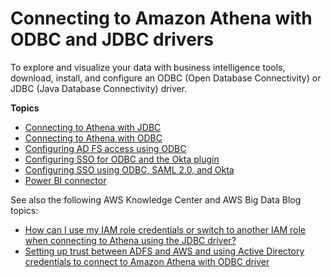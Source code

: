 # Connecting to Amazon Athena with ODBC and JDBC drivers<a name="athena-bi-tools-jdbc-odbc"></a>

To explore and visualize your data with business intelligence tools, download, install, and configure an ODBC \(Open Database Connectivity\) or JDBC \(Java Database Connectivity\) driver\.

**Topics**
+ [Connecting to Athena with JDBC](connect-with-jdbc.md)
+ [Connecting to Athena with ODBC](connect-with-odbc.md)
+ [Configuring AD FS access using ODBC](odbc-adfs-saml.md)
+ [Configuring SSO for ODBC and the Okta plugin](odbc-okta-plugin.md)
+ [Configuring SSO using ODBC, SAML 2\.0, and Okta](okta-saml-sso.md)
+ [Power BI connector](connect-with-odbc-and-power-bi.md)

See also the following AWS Knowledge Center and AWS Big Data Blog topics:
+ [How can I use my IAM role credentials or switch to another IAM role when connecting to Athena using the JDBC driver?](http://aws.amazon.com/premiumsupport/knowledge-center/athena-iam-jdbc-driver/) 
+ [Setting up trust between ADFS and AWS and using Active Directory credentials to connect to Amazon Athena with ODBC driver](http://aws.amazon.com/blogs/big-data/setting-up-trust-between-adfs-and-aws-and-using-active-directory-credentials-to-connect-to-amazon-athena-with-odbc-driver/) 